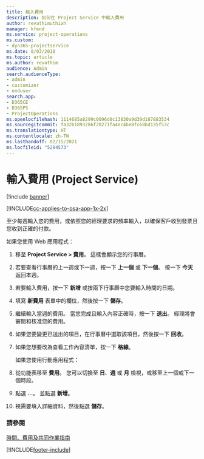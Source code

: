 ```yaml
---
title: 輸入費用
description: 如何在 Project Service 中輸入費用
author: revathimuthiah
manager: kfend
ms.service: project-operations
ms.custom:
- dyn365-projectservice
ms.date: 8/03/2018
ms.topic: article
ms.author: revathim
audience: Admin
search.audienceType:
- admin
- customizer
- enduser
search.app:
- D365CE
- D365PS
- ProjectOperations
ms.openlocfilehash: 1114685a8299c0096d0c13830a9d39d187883534
ms.sourcegitcommit: fa32b1893286f20271fa4ec4be8fc68bd135f53c
ms.translationtype: HT
ms.contentlocale: zh-TW
ms.lasthandoff: 02/15/2021
ms.locfileid: "5284573"
---
```

# <a name="enter-expenses-project-service"></a>輸入費用 (Project Service)

[!include [banner](../includes/psa-now-project-operations.md)]

[!INCLUDE[cc-applies-to-psa-app-1x-2x](../includes/cc-applies-to-psa-app-1x-2x.md)]

至少每週輸入您的費用，或依照您的經理要求的頻率輸入，以確保客戶收到發票且您收到正確的付款。  
  
 如果您使用 Web 應用程式：  
  
1. 移至 **Project Service > 費用**。 這樣會顯示您的行事曆。  
  
2. 若要查看行事曆的上一週或下一週，按一下 **上一個** 或 **下一個**。 按一下 **今天** 返回本週。  
  
3. 若要輸入費用，按一下 **新增** 或按兩下行事曆中您要輸入時間的日期。  
  
4. 填寫 **新費用** 表單中的欄位，然後按一下 **儲存**。  
  
5. 繼續輸入當週的費用。 當您完成且輸入內容正確時，按一下 **送出**。 經理將會審閱和核准您的費用。  
  
6. 如果您要變更已送出的項目，在行事曆中選取該項目，然後按一下 **回收**。  
  
7. 如果您想要改為查看工作內容清單，按一下 **格線**。  
  
   如果您使用行動應用程式：  
  
8. 從功能表移至 **費用**。     您可以切換至 **日**、**週** 或 **月** 檢視，或移至上一個或下一個時段。  
  
9. 點選 **…**。 並點選 **新增**。  
  
10. 視需要填入詳細資料，然後點選 **儲存**。  
  
### <a name="see-also"></a>請參閱  
 [時間、費用及共同作業指南](../psa/time-expense-collaboration-guide.md)


[!INCLUDE[footer-include](../includes/footer-banner.md)]